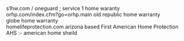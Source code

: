 




s1hw.com / oneguard	 ; service 1 home waranty   
orhp.com/index.cfm?go=orhp.main	  old republic home  warranty    
globe  home warranty	
homelifeprotection.com	 arizona based 
First American Home Protection	
AHS :- american home sheild	  
	
